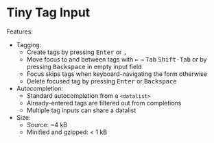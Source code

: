 Tiny Tag Input
==============

Features:

* Tagging:
  * Create tags by pressing <kbd>Enter</kbd> or <kbd>,</kbd>
  * Move focus to and between tags with <kbd>←</kbd> <kbd>→</kbd> <kbd>Tab</kbd> <kbd>Shift-Tab</kbd>
    or by pressing <kbd>Backspace</kbd> in empty input field
  * Focus skips tags when keyboard-navigating the form otherwise
  * Delete focused tag by pressing <kbd>Enter</kbd> or <kbd>Backspace</kbd>
* Autocompletion:
  * Standard autocompletion from a `<datalist>`
  * Already-entered tags are filtered out from completions
  * Multiple tag inputs can share a datalist
* Size:
  * Source: ~4 kB
  * Minified and gzipped: < 1 kB
